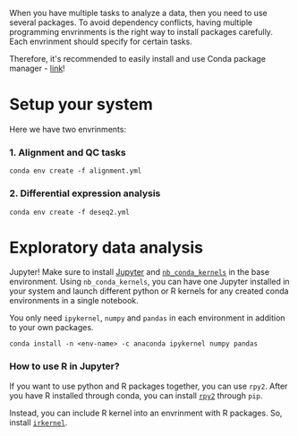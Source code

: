 When you have multiple tasks to analyze a data, then you need to use several packages. To avoid dependency conflicts, having multiple programming envrinments is the right way to install packages carefully. Each envrinment should specify for certain tasks. 

Therefore, it's recommended to easily install and use Conda package manager - [link](https://docs.anaconda.com/anaconda/install/)!

# Setup your system
Here we have two envrinments:
### 1. Alignment and QC tasks
```
conda env create -f alignment.yml
```

### 2. Differential expression analysis
```
conda env create -f deseq2.yml
```

# Exploratory data analysis
Jupyter! Make sure to install [Jupyter](https://anaconda.org/anaconda/jupyter) and [`nb_conda_kernels`](https://anaconda.org/conda-forge/nb_conda_kernels) in the base environment. Using `nb_conda_kernels`, you can have one Jupyter installed in your system and launch different python or R kernels for any created conda environments in a single notebook. 

You only need `ipykernel`, `numpy` and `pandas` in each environment in addition to your own packages. 
```
conda install -n <env-name> -c anaconda ipykernel numpy pandas
```
### How to use R in Jupyter?
If you want to use python and R packages together, you can use `rpy2`. After you have R installed through conda, you can install [`rpy2`](https://pypi.org/project/rpy2/) through `pip`.

Instead, you can include R kernel into an envrinment with R packages. So, install [`irkernel`](https://anaconda.org/r/r-irkernel). 
